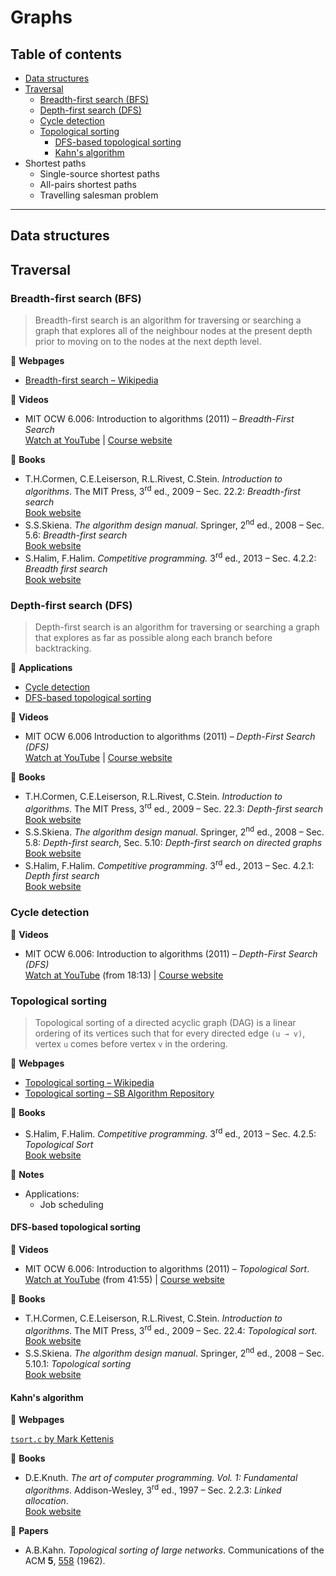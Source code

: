 # Graphs

## Table of contents

* [Data structures](#data-structures)
* [Traversal](#traversal)
	* [Breadth-first search (BFS)](#breadth-first-search-bfs)
	* [Depth-first search (DFS)](#depth-first-search-dfs)
	* [Cycle detection](#cycle-detection)
	* [Topological sorting](#topological-sorting)
		* [DFS-based topological sorting](#dfs-based-topological-sorting)
		* [Kahn's algorithm](#kahns-algorithm)
* Shortest paths
	* Single-source shortest paths
	* All-pairs shortest paths
	* Travelling salesman problem

---

## Data structures

## Traversal

### Breadth-first search (BFS)

> Breadth-first search is an algorithm for traversing or searching a graph that explores all of the neighbour nodes at the present depth prior to moving on to the nodes at the next depth level.

:link: **Webpages**

* [Breadth-first search &ndash; Wikipedia](https://en.wikipedia.org/wiki/Breadth-first_search)

:movie_camera: **Videos**

* MIT OCW 6.006: Introduction to algorithms (2011) &ndash; *Breadth-First Search*\
[Watch at YouTube](https://www.youtube.com/watch?v=s-CYnVz-uh4) |
[Course website](https://ocw.mit.edu/courses/electrical-engineering-and-computer-science/6-006-introduction-to-algorithms-fall-2011/index.htm)

:book: **Books**

* T.H.Cormen, C.E.Leiserson, R.L.Rivest, C.Stein. *Introduction to algorithms*. The MIT Press, 3<sup>rd</sup> ed., 2009 &ndash; Sec. 22.2: *Breadth-first search*\
[Book website](https://mitpress.mit.edu/books/introduction-algorithms-third-edition)
* S.S.Skiena. *The algorithm design manual*. Springer, 2<sup>nd</sup> ed., 2008 &ndash; Sec. 5.6: *Breadth-first search*\
[Book website](http://www.algorist.com/)
* S.Halim, F.Halim. *Competitive programming.* 3<sup>rd</sup> ed., 2013 &ndash; Sec. 4.2.2: *Breadth first search*\
[Book website](https://cpbook.net/)

<!-- :memo: **Notes**

* Applications:
	* Connected components
	* Two-colouring -->

### Depth-first search (DFS)

> Depth-first search is an algorithm for traversing or searching a graph that explores as far as possible along each branch before backtracking.

:wrench: **Applications**

* [Cycle detection](#cycle-detection)
* [DFS-based topological sorting](#dfs-based-topological-sorting)

:movie_camera: **Videos**

* MIT OCW 6.006 Introduction to algorithms (2011) &ndash; *Depth-First Search (DFS)*\
[Watch at YouTube](https://www.youtube.com/watch?v=AfSk24UTFS8) |
[Course website](https://ocw.mit.edu/courses/electrical-engineering-and-computer-science/6-006-introduction-to-algorithms-fall-2011/index.htm)

:book: **Books**

* T.H.Cormen, C.E.Leiserson, R.L.Rivest, C.Stein. *Introduction to algorithms*. The MIT Press, 3<sup>rd</sup> ed., 2009 &ndash; Sec. 22.3: *Depth-first search*\
[Book website](https://mitpress.mit.edu/books/introduction-algorithms-third-edition)
* S.S.Skiena. *The algorithm design manual*. Springer, 2<sup>nd</sup> ed., 2008 &ndash; Sec. 5.8: *Depth-first search*, Sec. 5.10: *Depth-first search on directed graphs*\
[Book website](http://www.algorist.com/)
* S.Halim, F.Halim. *Competitive programming*. 3<sup>rd</sup> ed., 2013 &ndash; Sec. 4.2.1: *Depth first search*\
[Book website](https://cpbook.net/)

### Cycle detection

:movie_camera: **Videos**

* MIT OCW 6.006: Introduction to algorithms (2011) &ndash; *Depth-First Search (DFS)*\
[Watch at YouTube](https://www.youtube.com/AfSk24UTFS8?t=1093) (from 18:13) |
[Course website](https://ocw.mit.edu/courses/electrical-engineering-and-computer-science/6-006-introduction-to-algorithms-fall-2011/index.htm)

### Topological sorting

> Topological sorting of a directed acyclic graph (DAG) is a linear ordering of its vertices such that for every directed edge `(u → v)`, vertex `u` comes before vertex `v` in the ordering.

:link: **Webpages**

* [Topological sorting &ndash; Wikipedia](https://en.wikipedia.org/wiki/Topological_sorting)
* [Topological sorting &ndash; SB Algorithm Repository](http://www3.cs.stonybrook.edu/~algorith/files/topological-sorting.shtml)

:book: **Books**

* S.Halim, F.Halim. *Competitive programming*. 3<sup>rd</sup> ed., 2013 &ndash; Sec. 4.2.5: *Topological Sort*\
[Book website](https://cpbook.net/)

:memo: **Notes**

* Applications:
	* Job scheduling

<!--
	* Shortest path finding  TODO : add link
	 applications of this type arise in instruction scheduling, ordering of formula cell evaluation when recomputing formula values in spreadsheets, logic synthesis, determining the order of compilation tasks to perform in makefiles, data serialization, and resolving symbol dependencies in linkers. It is also used to decide in which order to load tables with foreign keys in databases.
-->

#### DFS-based topological sorting

:movie_camera: **Videos**

* MIT OCW 6.006: Introduction to algorithms (2011) &ndash; *Topological Sort*.\
[Watch at YouTube](https://www.youtube.com/watch?v=AfSk24UTFS8&t=2515) (from 41:55) |
[Course website](https://ocw.mit.edu/courses/electrical-engineering-and-computer-science/6-006-introduction-to-algorithms-fall-2011/index.htm)

:book: **Books**

* T.H.Cormen, C.E.Leiserson, R.L.Rivest, C.Stein. *Introduction to algorithms*. The MIT Press, 3<sup>rd</sup> ed., 2009 &ndash; Sec. 22.4: *Topological sort*.\
[Book website](https://mitpress.mit.edu/books/introduction-algorithms-third-edition)
* S.S.Skiena. *The algorithm design manual*. Springer, 2<sup>nd</sup> ed., 2008 &ndash; Sec. 5.10.1: *Topological sorting*\
[Book website](http://www.algorist.com/)


#### Kahn's algorithm

:link: **Webpages**

[`tsort.c` by Mark Kettenis](http://agentzh.org/misc/code/coreutils/tsort.c.html)

:book: **Books**

* D.E.Knuth. *The art of computer programming. Vol. 1: Fundamental algorithms*. Addison-Wesley, 3<sup>rd</sup> ed., 1997 &ndash; Sec. 2.2.3: *Linked allocation*.\
[Book website](https://www-cs-faculty.stanford.edu/~knuth/taocp.html)

:page_facing_up: **Papers**

* A.B.Kahn. *Topological sorting of large networks*. Communications of the ACM **5**, [558](https://dx.doi.org/10.1145/368996.369025) (1962).

<!--
:memo: *Notes*

* Applications:
	* Coffman&ndash;Graham algorithm
	* Layered graph drawing
-->
